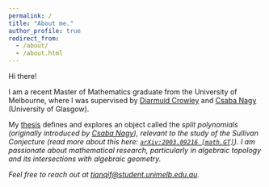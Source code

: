 ```yaml
---
permalink: /
title: "About me."
author_profile: true
redirect_from:
  - /about/
  - /about.html
---
```


Hi there!

I am a recent Master of Mathematics graduate from the University of Melbourne,
where I was supervised by [Diarmuid Crowley][crowley] and [Csaba Nagy][nagy] (University of Glasgow).

My [thesis][thesis] defines and explores an object called the <em>split polynomials<em> (originally introduced by [Csaba Nagy][nagy]),
relevant to the study of the Sullivan Conjecture (read more about this here: [`arXiv:2003.09216 [math.GT]`][crowley20]).
I am passionate about mathematical research, particularly in algebraic topology and its intersections with algebraic geometry.

Feel free to reach out at [tianqif@student.unimelb.edu.au][email].

[crowley]: https://www.dcrowley.net/
[nagy]: https://www.maths.gla.ac.uk/~cnagy/
[email]: mailto:tianqif@student.unimelb.edu.au
[thesis]: /files/thesis.pdf
[cv]: /files/cv.pdf
[crowley20]: https://doi.org/10.48550/arXiv.2003.09216